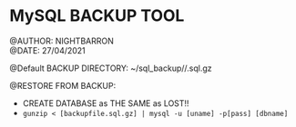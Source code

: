 # MySQL BACKUP TOOL
                                                                                      
@AUTHOR:        NIGHTBARRON                                                        
@DATE:          27/04/2021                                                         
                                                                                    
@Default BACKUP DIRECTORY: ~/sql_backup/<YYmmDD>/<dbname>.sql.gz                   
                                                                                    
@RESTORE FROM BACKUP:                                                           
- CREATE DATABASE as THE SAME as LOST!!                                        
- `gunzip < [backupfile.sql.gz] | mysql -u [uname] -p[pass] [dbname]`           
                                                                                      